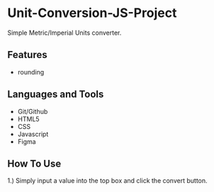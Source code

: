 # Unit-Conversion-JS-Project
Simple Metric/Imperial Units converter.
## Features
- rounding
## Languages and Tools
- Git/Github
- HTML5
- CSS
- Javascript
- Figma
## How To Use
1.) Simply input a value into the top box and click the convert button.

